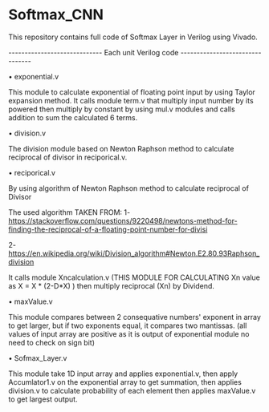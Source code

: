 # Softmax_CNN
This repository contains full code of Softmax Layer in Verilog using Vivado.

-----------------------------  Each unit Verilog code --------------------------------  

•	exponential.v

This module to calculate exponential of floating point input by using Taylor expansion method. It calls module term.v that multiply input number by its powered then multiply by constant by using mul.v modules and calls addition to sum the calculated 6 terms.



•	division.v

The division module based on Newton Raphson method to calculate reciprocal of divisor in reciporical.v.



•	reciporical.v

By using algorithm of Newton Raphson method to calculate reciprocal of Divisor

The used algorithm TAKEN FROM: 
1-	https://stackoverflow.com/questions/9220498/newtons-method-for-finding-the-reciprocal-of-a-floating-point-number-for-divisi

2-	https://en.wikipedia.org/wiki/Division_algorithm#Newton.E2.80.93Raphson_division

It calls module Xncalculation.v (THIS MODULE FOR CALCULATING Xn value as    X = X * (2-D*X) ) then multiply  reciprocal (Xn) by Dividend.



•	maxValue.v

This module compares between 2 consequative numbers' exponent in array to get larger, but if two exponents equal, it compares two mantissas. (all values of input array are positive as it is output of exponential module no need to check on sign bit)



•	Sofmax_Layer.v

This module take 1D input array and applies exponential.v, then apply Accumlator1.v on the exponential array to get summation, then applies division.v to calculate probability of each element then applies maxValue.v to get largest output.

